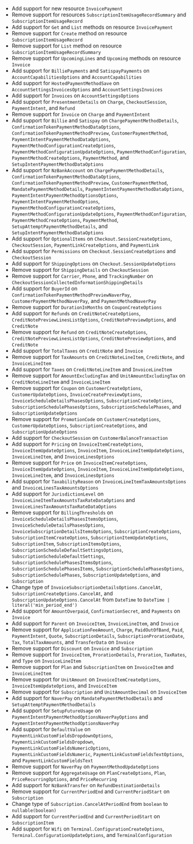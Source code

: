 * Add support for new resource `InvoicePayment`
* Remove support for resources `SubscriptionItemUsageRecordSummary` and `SubscriptionItemUsageRecord`
* Add support for `Get` and `List` methods on resource `InvoicePayment`
* Remove support for `Create` method on resource `SubscriptionItemUsageRecord`
* Remove support for `List` method on resource `SubscriptionItemUsageRecordSummary`
* Remove support for `UpcomingLines` and `Upcoming` methods on resource `Invoice`
* Add support for `BilliePayments` and `SatispayPayments` on `AccountCapabilitiesOptions` and `AccountCapabilities`
* Add support for `HostedPaymentMethodSave` on `AccountSettingsInvoicesOptions` and `AccountSettingsInvoices`
* Add support for `Invoices` on `AccountSettingsOptions`
* Add support for `PresentmentDetails` on `Charge`, `CheckoutSession`, `PaymentIntent`, and `Refund`
* Remove support for `Invoice` on `Charge` and `PaymentIntent`
* Add support for `Billie` and `Satispay` on `ChargePaymentMethodDetails`, `ConfirmationTokenPaymentMethodDataOptions`, `ConfirmationTokenPaymentMethodPreview`, `CustomerPaymentMethod`, `PaymentIntentPaymentMethodDataOptions`, `PaymentMethodConfigurationCreateOptions`, `PaymentMethodConfigurationUpdateOptions`, `PaymentMethodConfiguration`, `PaymentMethodCreateOptions`, `PaymentMethod`, and `SetupIntentPaymentMethodDataOptions`
* Add support for `NzBankAccount` on `ChargePaymentMethodDetails`, `ConfirmationTokenPaymentMethodDataOptions`, `ConfirmationTokenPaymentMethodPreview`, `CustomerPaymentMethod`, `MandatePaymentMethodDetails`, `PaymentIntentPaymentMethodDataOptions`, `PaymentIntentPaymentMethodOptionsOptions`, `PaymentIntentPaymentMethodOptions`, `PaymentMethodConfigurationCreateOptions`, `PaymentMethodConfigurationUpdateOptions`, `PaymentMethodConfiguration`, `PaymentMethodCreateOptions`, `PaymentMethod`, `SetupAttemptPaymentMethodDetails`, and `SetupIntentPaymentMethodDataOptions`
* Add support for `OptionalItems` on `Checkout.SessionCreateOptions`, `CheckoutSession`, `PaymentLinkCreateOptions`, and `PaymentLink`
* Add support for `Permissions` on `Checkout.SessionCreateOptions` and `CheckoutSession`
* Add support for `ShippingOptions` on `Checkout.SessionUpdateOptions`
* Remove support for `ShippingDetails` on `CheckoutSession`
* Remove support for `Carrier`, `Phone`, and `TrackingNumber` on `CheckoutSessionCollectedInformationShippingDetails`
* Add support for `BuyerId` on `ConfirmationTokenPaymentMethodPreviewNaverPay`, `CustomerPaymentMethodNaverPay`, and `PaymentMethodNaverPay`
* Remove support for `DurationInMonths` on `CouponCreateOptions`
* Add support for `Refunds` on `CreditNoteCreateOptions`, `CreditNotePreviewLinesListOptions`, `CreditNotePreviewOptions`, and `CreditNote`
* Remove support for `Refund` on `CreditNoteCreateOptions`, `CreditNotePreviewLinesListOptions`, `CreditNotePreviewOptions`, and `CreditNote`
* Add support for `TotalTaxes` on `CreditNote` and `Invoice`
* Remove support for `TaxAmounts` on `CreditNoteLineItem`, `CreditNote`, and `InvoiceLineItem`
* Add support for `Taxes` on `CreditNoteLineItem` and `InvoiceLineItem`
* Remove support for `AmountExcludingTax` and `UnitAmountExcludingTax` on `CreditNoteLineItem` and `InvoiceLineItem`
* Remove support for `Coupon` on `CustomerCreateOptions`, `CustomerUpdateOptions`, `InvoiceCreatePreviewOptions`, `InvoiceScheduleDetailsPhasesOptions`, `SubscriptionCreateOptions`, `SubscriptionSchedulePhasesOptions`, `SubscriptionSchedulePhases`, and `SubscriptionUpdateOptions`
* Remove support for `PromotionCode` on `CustomerCreateOptions`, `CustomerUpdateOptions`, `SubscriptionCreateOptions`, and `SubscriptionUpdateOptions`
* Add support for `CheckoutSession` on `CustomerBalanceTransaction`
* Add support for `Pricing` on `InvoiceItemCreateOptions`, `InvoiceItemUpdateOptions`, `InvoiceItem`, `InvoiceLineItemUpdateOptions`, `InvoiceLineItem`, and `InvoiceLinesOptions`
* Remove support for `Price` on `InvoiceItemCreateOptions`, `InvoiceItemUpdateOptions`, `InvoiceItem`, `InvoiceLineItemUpdateOptions`, `InvoiceLineItem`, and `InvoiceLinesOptions`
* Add support for `TaxabilityReason` on `InvoiceLineItemTaxAmountsOptions` and `InvoiceLinesTaxAmountsOptions`
* Add support for `JurisdictionLevel` on `InvoiceLineItemTaxAmountsTaxRateDataOptions` and `InvoiceLinesTaxAmountsTaxRateDataOptions`
* Remove support for `BillingThresholds` on `InvoiceScheduleDetailsPhasesItemsOptions`, `InvoiceScheduleDetailsPhasesOptions`, `InvoiceSubscriptionDetailsItemsOptions`, `SubscriptionCreateOptions`, `SubscriptionItemCreateOptions`, `SubscriptionItemUpdateOptions`, `SubscriptionItem`, `SubscriptionItemsOptions`, `SubscriptionScheduleDefaultSettingsOptions`, `SubscriptionScheduleDefaultSettings`, `SubscriptionSchedulePhasesItemsOptions`, `SubscriptionSchedulePhasesItems`, `SubscriptionSchedulePhasesOptions`, `SubscriptionSchedulePhases`, `SubscriptionUpdateOptions`, and `Subscription`
* Change type of `InvoiceSubscriptionDetailsOptions.CancelAt`, `SubscriptionCreateOptions.CancelAt`, and `SubscriptionUpdateOptions.CancelAt` from `DateTime` to `DateTime | literal('min_period_end')`
* Add support for `AmountOverpaid`, `ConfirmationSecret`, and `Payments` on `Invoice`
* Add support for `Parent` on `InvoiceItem`, `InvoiceLineItem`, and `Invoice`
* Remove support for `ApplicationFeeAmount`, `Charge`, `PaidOutOfBand`, `Paid`, `PaymentIntent`, `Quote`, `SubscriptionDetails`, `SubscriptionProrationDate`, `Tax`, `TotalTaxAmounts`, and `TransferData` on `Invoice`
* Remove support for `Discount` on `Invoice` and `Subscription`
* Remove support for `InvoiceItem`, `ProrationDetails`, `Proration`, `TaxRates`, and `Type` on `InvoiceLineItem`
* Remove support for `Plan` and `SubscriptionItem` on `InvoiceItem` and `InvoiceLineItem`
* Remove support for `UnitAmount` on `InvoiceItemCreateOptions`, `InvoiceItemUpdateOptions`, and `InvoiceItem`
* Remove support for `Subscription` and `UnitAmountDecimal` on `InvoiceItem`
* Add support for `NaverPay` on `MandatePaymentMethodDetails` and `SetupAttemptPaymentMethodDetails`
* Add support for `SetupFutureUsage` on `PaymentIntentPaymentMethodOptionsNaverPayOptions` and `PaymentIntentPaymentMethodOptionsNaverPay`
* Add support for `DefaultValue` on `PaymentLinkCustomFieldsDropdownOptions`, `PaymentLinkCustomFieldsDropdown`, `PaymentLinkCustomFieldsNumericOptions`, `PaymentLinkCustomFieldsNumeric`, `PaymentLinkCustomFieldsTextOptions`, and `PaymentLinkCustomFieldsText`
* Remove support for `NaverPay` on `PaymentMethodUpdateOptions`
* Remove support for `AggregateUsage` on `PlanCreateOptions`, `Plan`, `PriceRecurringOptions`, and `PriceRecurring`
* Add support for `NzBankTransfer` on `RefundDestinationDetails`
* Remove support for `CurrentPeriodEnd` and `CurrentPeriodStart` on `Subscription`
* Change type of `Subscription.CancelAtPeriodEnd` from `boolean` to `nullable(boolean)`
* Add support for `CurrentPeriodEnd` and `CurrentPeriodStart` on `SubscriptionItem`
* Add support for `Wifi` on `Terminal.ConfigurationCreateOptions`, `Terminal.ConfigurationUpdateOptions`, and `TerminalConfiguration`